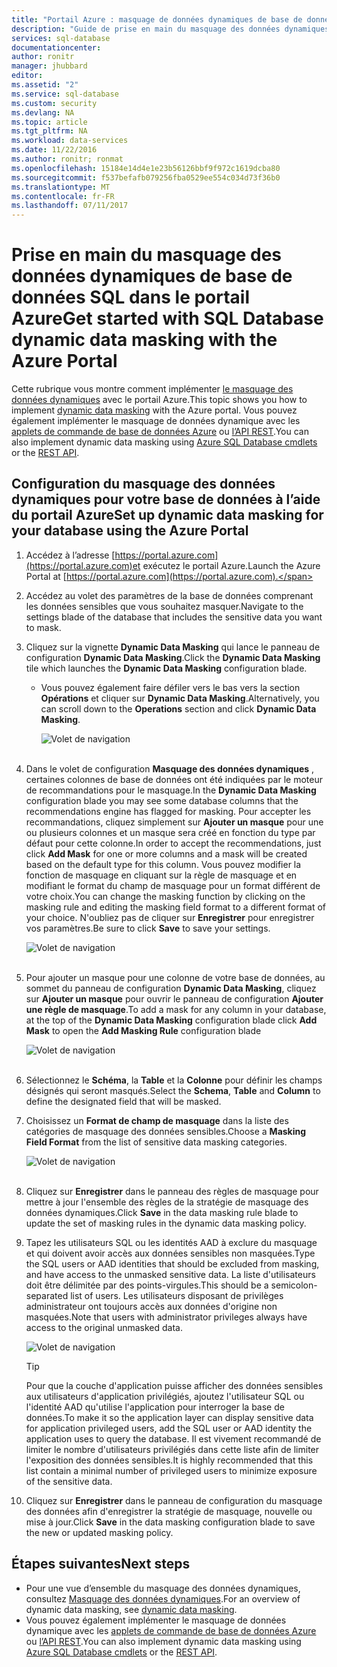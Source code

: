 ```yaml
---
title: "Portail Azure : masquage de données dynamiques de base de données SQL | Microsoft Docs"
description: "Guide de prise en main du masquage des données dynamiques de base de données SQL dans le portail Azure"
services: sql-database
documentationcenter: 
author: ronitr
manager: jhubbard
editor: 
ms.assetid: "2"
ms.service: sql-database
ms.custom: security
ms.devlang: NA
ms.topic: article
ms.tgt_pltfrm: NA
ms.workload: data-services
ms.date: 11/22/2016
ms.author: ronitr; ronmat
ms.openlocfilehash: 15184e14d4e1e23b56126bbf9f972c1619dcba80
ms.sourcegitcommit: f537befafb079256fba0529ee554c034d73f36b0
ms.translationtype: MT
ms.contentlocale: fr-FR
ms.lasthandoff: 07/11/2017
---
```

# <a name="get-started-with-sql-database-dynamic-data-masking-with-the-azure-portal"></a><span data-ttu-id="78c9d-103">Prise en main du masquage des données dynamiques de base de données SQL dans le portail Azure</span><span class="sxs-lookup"><span data-stu-id="78c9d-103">Get started with SQL Database dynamic data masking with the Azure Portal</span></span>

<span data-ttu-id="78c9d-104">Cette rubrique vous montre comment implémenter [le masquage des données dynamiques](sql-database-dynamic-data-masking-get-started.md) avec le portail Azure.</span><span class="sxs-lookup"><span data-stu-id="78c9d-104">This topic shows you how to implement [dynamic data masking](sql-database-dynamic-data-masking-get-started.md) with the Azure portal.</span></span> <span data-ttu-id="78c9d-105">Vous pouvez également implémenter le masquage de données dynamique avec les [applets de commande de base de données Azure](https://msdn.microsoft.com/library/azure/mt574084.aspx) ou [l’API REST](https://msdn.microsoft.com/library/dn505719.aspx).</span><span class="sxs-lookup"><span data-stu-id="78c9d-105">You can also implement dynamic data masking using [Azure SQL Database cmdlets](https://msdn.microsoft.com/library/azure/mt574084.aspx) or the [REST API](https://msdn.microsoft.com/library/dn505719.aspx).</span></span>


## <a name="set-up-dynamic-data-masking-for-your-database-using-the-azure-portal"></a><span data-ttu-id="78c9d-106">Configuration du masquage des données dynamiques pour votre base de données à l’aide du portail Azure</span><span class="sxs-lookup"><span data-stu-id="78c9d-106">Set up dynamic data masking for your database using the Azure Portal</span></span>
1. <span data-ttu-id="78c9d-107">Accédez à l’adresse [https://portal.azure.com](https://portal.azure.com)et exécutez le portail Azure.</span><span class="sxs-lookup"><span data-stu-id="78c9d-107">Launch the Azure Portal at [https://portal.azure.com](https://portal.azure.com).</span></span>
2. <span data-ttu-id="78c9d-108">Accédez au volet des paramètres de la base de données comprenant les données sensibles que vous souhaitez masquer.</span><span class="sxs-lookup"><span data-stu-id="78c9d-108">Navigate to the settings blade of the database that includes the sensitive data you want to mask.</span></span>
3. <span data-ttu-id="78c9d-109">Cliquez sur la vignette **Dynamic Data Masking** qui lance le panneau de configuration **Dynamic Data Masking**.</span><span class="sxs-lookup"><span data-stu-id="78c9d-109">Click the **Dynamic Data Masking** tile which launches the **Dynamic Data Masking** configuration blade.</span></span>
   
   * <span data-ttu-id="78c9d-110">Vous pouvez également faire défiler vers le bas vers la section **Opérations** et cliquer sur **Dynamic Data Masking**.</span><span class="sxs-lookup"><span data-stu-id="78c9d-110">Alternatively, you can scroll down to the **Operations** section and click **Dynamic Data Masking**.</span></span>
     
     ![Volet de navigation](./media/sql-database-dynamic-data-masking-get-started/4_ddm_settings_tile.png)<br/><br/>
4. <span data-ttu-id="78c9d-112">Dans le volet de configuration **Masquage des données dynamiques** , certaines colonnes de base de données ont été indiquées par le moteur de recommandations pour le masquage.</span><span class="sxs-lookup"><span data-stu-id="78c9d-112">In the **Dynamic Data Masking** configuration blade you may see some database columns that the recommendations engine has flagged for masking.</span></span> <span data-ttu-id="78c9d-113">Pour accepter les recommandations, cliquez simplement sur **Ajouter un masque** pour une ou plusieurs colonnes et un masque sera créé en fonction du type par défaut pour cette colonne.</span><span class="sxs-lookup"><span data-stu-id="78c9d-113">In order to accept the recommendations, just click **Add Mask** for one or more columns and a mask will be created based on the default type for this column.</span></span> <span data-ttu-id="78c9d-114">Vous pouvez modifier la fonction de masquage en cliquant sur la règle de masquage et en modifiant le format du champ de masquage pour un format différent de votre choix.</span><span class="sxs-lookup"><span data-stu-id="78c9d-114">You can change the masking function by clicking on the masking rule and editing the masking field format to a different format of your choice.</span></span> <span data-ttu-id="78c9d-115">N'oubliez pas de cliquer sur **Enregistrer** pour enregistrer vos paramètres.</span><span class="sxs-lookup"><span data-stu-id="78c9d-115">Be sure to click **Save** to save your settings.</span></span>
   
    ![Volet de navigation](./media/sql-database-dynamic-data-masking-get-started/5_ddm_recommendations.png)<br/><br/>
5. <span data-ttu-id="78c9d-117">Pour ajouter un masque pour une colonne de votre base de données, au sommet du panneau de configuration **Dynamic Data Masking**, cliquez sur **Ajouter un masque** pour ouvrir le panneau de configuration **Ajouter une règle de masquage**.</span><span class="sxs-lookup"><span data-stu-id="78c9d-117">To add a mask for any column in your database, at the top of the **Dynamic Data Masking** configuration blade click **Add Mask** to open the **Add Masking Rule** configuration blade</span></span>
   
    ![Volet de navigation](./media/sql-database-dynamic-data-masking-get-started/6_ddm_add_mask.png)<br/><br/>
6. <span data-ttu-id="78c9d-119">Sélectionnez le **Schéma**, la **Table** et la **Colonne** pour définir les champs désignés qui seront masqués.</span><span class="sxs-lookup"><span data-stu-id="78c9d-119">Select the **Schema**, **Table** and **Column** to define the designated field that will be masked.</span></span>
7. <span data-ttu-id="78c9d-120">Choisissez un **Format de champ de masquage** dans la liste des catégories de masquage des données sensibles.</span><span class="sxs-lookup"><span data-stu-id="78c9d-120">Choose a **Masking Field Format** from the list of sensitive data masking categories.</span></span>
   
    ![Volet de navigation](./media/sql-database-dynamic-data-masking-get-started/7_ddm_mask_field_format.png)<br/><br/>        
8. <span data-ttu-id="78c9d-122">Cliquez sur **Enregistrer** dans le panneau des règles de masquage pour mettre à jour l'ensemble des règles de la stratégie de masquage des données dynamiques.</span><span class="sxs-lookup"><span data-stu-id="78c9d-122">Click **Save** in the data masking rule blade to update the set of masking rules in the dynamic data masking policy.</span></span>
9. <span data-ttu-id="78c9d-123">Tapez les utilisateurs SQL ou les identités AAD à exclure du masquage et qui doivent avoir accès aux données sensibles non masquées.</span><span class="sxs-lookup"><span data-stu-id="78c9d-123">Type the SQL users or AAD identities that should be excluded from masking, and have access to the unmasked sensitive data.</span></span> <span data-ttu-id="78c9d-124">La liste d'utilisateurs doit être délimitée par des points-virgules.</span><span class="sxs-lookup"><span data-stu-id="78c9d-124">This should be a semicolon-separated list of users.</span></span> <span data-ttu-id="78c9d-125">Les utilisateurs disposant de privilèges administrateur ont toujours accès aux données d'origine non masquées.</span><span class="sxs-lookup"><span data-stu-id="78c9d-125">Note that users with administrator privileges always have access to the original unmasked data.</span></span>
   
    ![Volet de navigation](./media/sql-database-dynamic-data-masking-get-started/8_ddm_excluded_users.png)
   
   > [!TIP]
   > <span data-ttu-id="78c9d-127">Pour que la couche d'application puisse afficher des données sensibles aux utilisateurs d'application privilégiés, ajoutez l'utilisateur SQL ou l'identité AAD qu'utilise l'application pour interroger la base de données.</span><span class="sxs-lookup"><span data-stu-id="78c9d-127">To make it so the application layer can display sensitive data for application privileged users, add the SQL user or AAD identity the application uses to query the database.</span></span> <span data-ttu-id="78c9d-128">Il est vivement recommandé de limiter le nombre d'utilisateurs privilégiés dans cette liste afin de limiter l'exposition des données sensibles.</span><span class="sxs-lookup"><span data-stu-id="78c9d-128">It is highly recommended that this list contain a minimal number of privileged users to minimize exposure of the sensitive data.</span></span>
   > 
   > 
10. <span data-ttu-id="78c9d-129">Cliquez sur **Enregistrer** dans le panneau de configuration du masquage des données afin d'enregistrer la stratégie de masquage, nouvelle ou mise à jour.</span><span class="sxs-lookup"><span data-stu-id="78c9d-129">Click **Save** in the data masking configuration blade to save the new or updated masking policy.</span></span>


## <a name="next-steps"></a><span data-ttu-id="78c9d-130">Étapes suivantes</span><span class="sxs-lookup"><span data-stu-id="78c9d-130">Next steps</span></span>

* <span data-ttu-id="78c9d-131">Pour une vue d’ensemble du masquage des données dynamiques, consultez [Masquage des données dynamiques](sql-database-dynamic-data-masking-get-started.md).</span><span class="sxs-lookup"><span data-stu-id="78c9d-131">For an overview of dynamic data masking, see [dynamic data masking](sql-database-dynamic-data-masking-get-started.md).</span></span>
* <span data-ttu-id="78c9d-132">Vous pouvez également implémenter le masquage de données dynamique avec les [applets de commande de base de données Azure](https://msdn.microsoft.com/library/azure/mt574084.aspx) ou [l’API REST](https://msdn.microsoft.com/library/dn505719.aspx).</span><span class="sxs-lookup"><span data-stu-id="78c9d-132">You can also implement dynamic data masking using [Azure SQL Database cmdlets](https://msdn.microsoft.com/library/azure/mt574084.aspx) or the [REST API](https://msdn.microsoft.com/library/dn505719.aspx).</span></span>